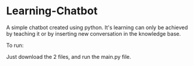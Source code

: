 # Learning-Chatbot
A simple chatbot created using python. It's learning can only be achieved by teaching it or by inserting new conversation in the knowledge base. 

To run:

Just download the 2 files, and run the main.py file.
